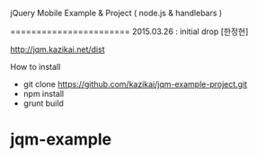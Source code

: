 jQuery Mobile Example & Project ( node.js & handlebars )

=======================
2015.03.26 : initial drop [한정현]

http://jqm.kazikai.net/dist

How to install
- git clone https://github.com/kazikai/jqm-example-project.git
- npm install
- grunt build



# jqm-example
